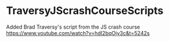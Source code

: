 # TraversyJScrashCourseScripts
Added Brad Traversy's script from the JS crash course 
https://www.youtube.com/watch?v=hdI2bqOjy3c&t=5242s
